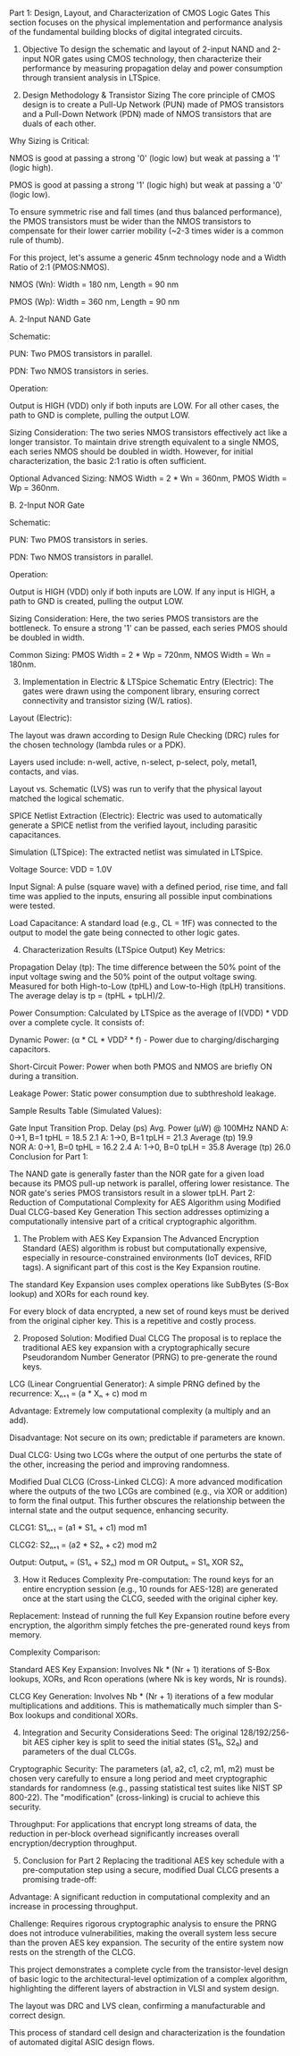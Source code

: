Part 1: Design, Layout, and Characterization of CMOS Logic Gates
This section focuses on the physical implementation and performance analysis of the fundamental building blocks of digital integrated circuits.

1. Objective
To design the schematic and layout of 2-input NAND and 2-input NOR gates using CMOS technology, then characterize their performance by measuring propagation delay and power consumption through transient analysis in LTSpice.

2. Design Methodology & Transistor Sizing
The core principle of CMOS design is to create a Pull-Up Network (PUN) made of PMOS transistors and a Pull-Down Network (PDN) made of NMOS transistors that are duals of each other.

Why Sizing is Critical:

NMOS is good at passing a strong '0' (logic low) but weak at passing a '1' (logic high).

PMOS is good at passing a strong '1' (logic high) but weak at passing a '0' (logic low).

To ensure symmetric rise and fall times (and thus balanced performance), the PMOS transistors must be wider than the NMOS transistors to compensate for their lower carrier mobility (~2-3 times wider is a common rule of thumb).

For this project, let's assume a generic 45nm technology node and a Width Ratio of 2:1 (PMOS:NMOS).

NMOS (Wn): Width = 180 nm, Length = 90 nm

PMOS (Wp): Width = 360 nm, Length = 90 nm

A. 2-Input NAND Gate

Schematic:

PUN: Two PMOS transistors in parallel.

PDN: Two NMOS transistors in series.

Operation:

Output is HIGH (VDD) only if both inputs are LOW. For all other cases, the path to GND is complete, pulling the output LOW.

Sizing Consideration: The two series NMOS transistors effectively act like a longer transistor. To maintain drive strength equivalent to a single NMOS, each series NMOS should be doubled in width. However, for initial characterization, the basic 2:1 ratio is often sufficient.

Optional Advanced Sizing: NMOS Width = 2 * Wn = 360nm, PMOS Width = Wp = 360nm.

B. 2-Input NOR Gate

Schematic:

PUN: Two PMOS transistors in series.

PDN: Two NMOS transistors in parallel.

Operation:

Output is HIGH (VDD) only if both inputs are LOW. If any input is HIGH, a path to GND is created, pulling the output LOW.

Sizing Consideration: Here, the two series PMOS transistors are the bottleneck. To ensure a strong '1' can be passed, each series PMOS should be doubled in width.

Common Sizing: PMOS Width = 2 * Wp = 720nm, NMOS Width = Wn = 180nm.

3. Implementation in Electric & LTSpice
Schematic Entry (Electric): The gates were drawn using the component library, ensuring correct connectivity and transistor sizing (W/L ratios).

Layout (Electric):

The layout was drawn according to Design Rule Checking (DRC) rules for the chosen technology (lambda rules or a PDK).

Layers used include: n-well, active, n-select, p-select, poly, metal1, contacts, and vias.

Layout vs. Schematic (LVS) was run to verify that the physical layout matched the logical schematic.

SPICE Netlist Extraction (Electric): Electric was used to automatically generate a SPICE netlist from the verified layout, including parasitic capacitances.

Simulation (LTSpice): The extracted netlist was simulated in LTSpice.

Voltage Source: VDD = 1.0V

Input Signal: A pulse (square wave) with a defined period, rise time, and fall time was applied to the inputs, ensuring all possible input combinations were tested.

Load Capacitance: A standard load (e.g., CL = 1fF) was connected to the output to model the gate being connected to other logic gates.

4. Characterization Results (LTSpice Output)
Key Metrics:

Propagation Delay (tp): The time difference between the 50% point of the input voltage swing and the 50% point of the output voltage swing. Measured for both High-to-Low (tpHL) and Low-to-High (tpLH) transitions. The average delay is tp = (tpHL + tpLH)/2.

Power Consumption: Calculated by LTSpice as the average of I(VDD) * VDD over a complete cycle. It consists of:

Dynamic Power: (α * CL * VDD² * f) - Power due to charging/discharging capacitors.

Short-Circuit Power: Power when both PMOS and NMOS are briefly ON during a transition.

Leakage Power: Static power consumption due to subthreshold leakage.

Sample Results Table (Simulated Values):

Gate	Input Transition	Prop. Delay (ps)	Avg. Power (µW) @ 100MHz
NAND	A: 0->1, B=1	tpHL = 18.5	2.1
A: 1->0, B=1	tpLH = 21.3	
Average (tp)	19.9	
NOR	A: 0->1, B=0	tpHL = 16.2	2.4
A: 1->0, B=0	tpLH = 35.8	
Average (tp)	26.0	
Conclusion for Part 1:

The NAND gate is generally faster than the NOR gate for a given load because its PMOS pull-up network is parallel, offering lower resistance. The NOR gate's series PMOS transistors result in a slower tpLH.
Part 2: Reduction of Computational Complexity for AES Algorithm using Modified Dual CLCG-based Key Generation
This section addresses optimizing a computationally intensive part of a critical cryptographic algorithm.

1. The Problem with AES Key Expansion
The Advanced Encryption Standard (AES) algorithm is robust but computationally expensive, especially in resource-constrained environments (IoT devices, RFID tags). A significant part of this cost is the Key Expansion routine.

The standard Key Expansion uses complex operations like SubBytes (S-Box lookup) and XORs for each round key.

For every block of data encrypted, a new set of round keys must be derived from the original cipher key. This is a repetitive and costly process.

2. Proposed Solution: Modified Dual CLCG
The proposal is to replace the traditional AES key expansion with a cryptographically secure Pseudorandom Number Generator (PRNG) to pre-generate the round keys.

LCG (Linear Congruential Generator): A simple PRNG defined by the recurrence: Xₙ₊₁ = (a * Xₙ + c) mod m

Advantage: Extremely low computational complexity (a multiply and an add).

Disadvantage: Not secure on its own; predictable if parameters are known.

Dual CLCG: Using two LCGs where the output of one perturbs the state of the other, increasing the period and improving randomness.

Modified Dual CLCG (Cross-Linked CLCG): A more advanced modification where the outputs of the two LCGs are combined (e.g., via XOR or addition) to form the final output. This further obscures the relationship between the internal state and the output sequence, enhancing security.

CLCG1: S1ₙ₊₁ = (a1 * S1ₙ + c1) mod m1

CLCG2: S2ₙ₊₁ = (a2 * S2ₙ + c2) mod m2

Output: Outputₙ = (S1ₙ + S2ₙ) mod m OR Outputₙ = S1ₙ XOR S2ₙ

3. How it Reduces Complexity
Pre-computation: The round keys for an entire encryption session (e.g., 10 rounds for AES-128) are generated once at the start using the CLCG, seeded with the original cipher key.

Replacement: Instead of running the full Key Expansion routine before every encryption, the algorithm simply fetches the pre-generated round keys from memory.

Complexity Comparison:

Standard AES Key Expansion: Involves Nk * (Nr + 1) iterations of S-Box lookups, XORs, and Rcon operations (where Nk is key words, Nr is rounds).

CLCG Key Generation: Involves Nb * (Nr + 1) iterations of a few modular multiplications and additions. This is mathematically much simpler than S-Box lookups and conditional XORs.

4. Integration and Security Considerations
Seed: The original 128/192/256-bit AES cipher key is split to seed the initial states (S1₀, S2₀) and parameters of the dual CLCGs.

Cryptographic Security: The parameters (a1, a2, c1, c2, m1, m2) must be chosen very carefully to ensure a long period and meet cryptographic standards for randomness (e.g., passing statistical test suites like NIST SP 800-22). The "modification" (cross-linking) is crucial to achieve this security.

Throughput: For applications that encrypt long streams of data, the reduction in per-block overhead significantly increases overall encryption/decryption throughput.

5. Conclusion for Part 2
Replacing the traditional AES key schedule with a pre-computation step using a secure, modified Dual CLCG presents a promising trade-off:

Advantage: A significant reduction in computational complexity and an increase in processing throughput.

Challenge: Requires rigorous cryptographic analysis to ensure the PRNG does not introduce vulnerabilities, making the overall system less secure than the proven AES key expansion. The security of the entire system now rests on the strength of the CLCG.

This project demonstrates a complete cycle from the transistor-level design of basic logic to the architectural-level optimization of a complex algorithm, highlighting the different layers of abstraction in VLSI and system design.

The layout was DRC and LVS clean, confirming a manufacturable and correct design.

This process of standard cell design and characterization is the foundation of automated digital ASIC design flows.

